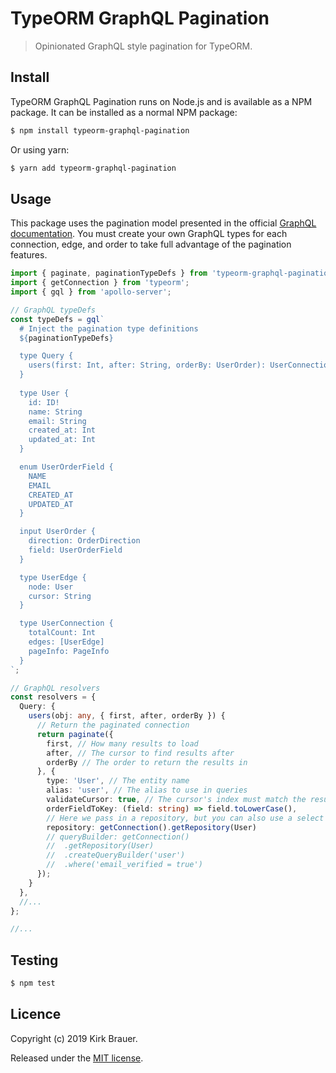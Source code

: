 # TypeORM GraphQL Pagination
> Opinionated GraphQL style pagination for TypeORM.

## Install
TypeORM GraphQL Pagination runs on Node.js and is available as a NPM package. It can be installed as a normal NPM package:

```bash
$ npm install typeorm-graphql-pagination
```
Or using yarn:
```bash
$ yarn add typeorm-graphql-pagination
```

## Usage
This package uses the pagination model presented in the official [GraphQL documentation](https://graphql.org/learn/pagination/). You must create your own GraphQL types for each connection, edge, and order to take full advantage of the pagination features.
```typescript
import { paginate, paginationTypeDefs } from 'typeorm-graphql-pagination';
import { getConnection } from 'typeorm';
import { gql } from 'apollo-server';

// GraphQL typeDefs
const typeDefs = gql`
  # Inject the pagination type definitions
  ${paginationTypeDefs}

  type Query {
    users(first: Int, after: String, orderBy: UserOrder): UserConnection!
  }
  
  type User {
    id: ID!
    name: String
    email: String
    created_at: Int
    updated_at: Int
  }

  enum UserOrderField {
    NAME
    EMAIL
    CREATED_AT
    UPDATED_AT
  }

  input UserOrder {
    direction: OrderDirection
    field: UserOrderField
  }

  type UserEdge {
    node: User
    cursor: String
  }

  type UserConnection {
    totalCount: Int
    edges: [UserEdge]
    pageInfo: PageInfo
  }
`;

// GraphQL resolvers
const resolvers = {
  Query: {
    users(obj: any, { first, after, orderBy }) {
      // Return the paginated connection
      return paginate({
        first, // How many results to load
        after, // The cursor to find results after
        orderBy // The order to return the results in
      }, {
        type: 'User', // The entity name
        alias: 'user', // The alias to use in queries
        validateCursor: true, // The cursor's index must match the results
        orderFieldToKey: (field: string) => field.toLowerCase(),
        // Here we pass in a repository, but you can also use a select query builder
        repository: getConnection().getRepository(User)
        // queryBuilder: getConnection()
        //  .getRepository(User)
        //  .createQueryBuilder('user')
        //  .where('email_verified = true')
      });
    }
  },
  //...
};

//...
```

## Testing
```bash
$ npm test
```

## Licence
Copyright (c) 2019 Kirk Brauer.

Released under the [MIT license](https://tldrlegal.com/license/mit-license).